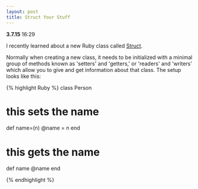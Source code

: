 ```yaml
---
layout: post
title: Struct Your Stuff
---
```


**3.7.15** 16:29

<!-- - blog - about Structs in ruby (what they are, how they work, how to use them, why they're awesome) -->

I recently learned about a new Ruby class called [Struct](http://ruby-doc.org/core-2.2.0/Struct.html).

Normally when creating a new class, it needs to be initialized with a minimal group of methods known as 'setters' and 'getters,' or 'readers' and 'writers' which allow you to give and get information about that class. The setup looks like this:

{% highlight Ruby %}
class Person

# this sets the name
def name=(n)
  @name = n
end

# this gets the name 
def name
  @name
end

{% endhighlight %}

<!-- Structs are used to create super simple classes with some instance variables and a simple constructor. Check it: -->
